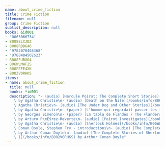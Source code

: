 ```yaml
---
name: about_crime_fiction
title: Crime Fiction
filename: null
group: Crime Fiction
sublist_description: null
books: &id001
- '0063066734'
- B008ELXJD2
- B008RBDG46
- '9782070408368'
- '9788484502623'
- B008EUR8O4
- B06WLMWF2S
- B00FEFE4XK
- B002V0RHKS
items:
- name: about_crime_fiction
  title: null
  books: *id001
  description: "- (audio) [Hercule Poirot: The Complete Short Stories](/books/info/0063066734)\
    \ by Agatha Christie\n- (audio) [Death on the Nile](/books/info/B008ELXJD2) by\
    \ Agatha Christie\n- (audio) [The Under Dog and Other Stories](/books/info/B008RBDG46)\
    \ by Agatha Christie\n- (paper) [L'homme qui regardait passer les trains](/books/info/9782070408368)\
    \ by Georges Simenon\n- (paper) [La tabla de Flandes / The Flanders Panel](/books/info/9788484502623)\
    \ by Arturo P\xE9rez-Reverte\n- (audio) [Poirot Investigates](/books/info/B008EUR8O4)\
    \ by Agatha Christie\n- (audio) [Sherlock Holmes](/books/info/B06WLMWF2S) by Arthur\
    \ Conan Doyle, Stephen Fry - introductions\n- (audio) [The Complete Sherlock Holmes](/books/info/B00FEFE4XK)\
    \ by Arthur Conan Doyle\n- (audio) [The Complete Stories of Sherlock Holmes, Volume\
    \ 1](/books/info/B002V0RHKS) by Arthur Conan Doyle"
---
```


